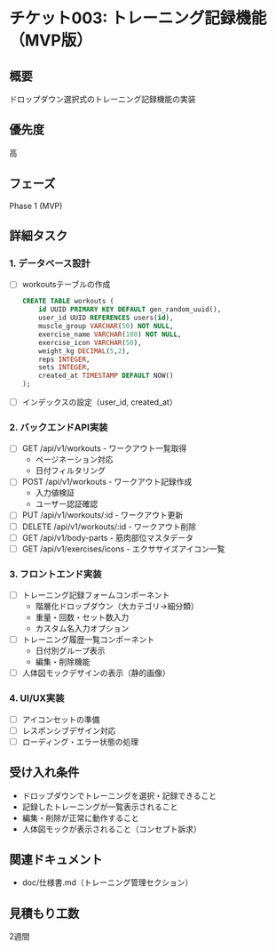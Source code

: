 # チケット003: トレーニング記録機能（MVP版）

## 概要
ドロップダウン選択式のトレーニング記録機能の実装

## 優先度
高

## フェーズ
Phase 1 (MVP)

## 詳細タスク

### 1. データベース設計
- [ ] workoutsテーブルの作成
  ```sql
  CREATE TABLE workouts (
      id UUID PRIMARY KEY DEFAULT gen_random_uuid(),
      user_id UUID REFERENCES users(id),
      muscle_group VARCHAR(50) NOT NULL,
      exercise_name VARCHAR(100) NOT NULL,
      exercise_icon VARCHAR(50),
      weight_kg DECIMAL(5,2),
      reps INTEGER,
      sets INTEGER,
      created_at TIMESTAMP DEFAULT NOW()
  );
  ```
- [ ] インデックスの設定（user_id, created_at）

### 2. バックエンドAPI実装
- [ ] GET /api/v1/workouts - ワークアウト一覧取得
  - ページネーション対応
  - 日付フィルタリング
- [ ] POST /api/v1/workouts - ワークアウト記録作成
  - 入力値検証
  - ユーザー認証確認
- [ ] PUT /api/v1/workouts/:id - ワークアウト更新
- [ ] DELETE /api/v1/workouts/:id - ワークアウト削除
- [ ] GET /api/v1/body-parts - 筋肉部位マスタデータ
- [ ] GET /api/v1/exercises/icons - エクササイズアイコン一覧

### 3. フロントエンド実装
- [ ] トレーニング記録フォームコンポーネント
  - 階層化ドロップダウン（大カテゴリ→細分類）
  - 重量・回数・セット数入力
  - カスタム名入力オプション
- [ ] トレーニング履歴一覧コンポーネント
  - 日付別グループ表示
  - 編集・削除機能
- [ ] 人体図モックデザインの表示（静的画像）

### 4. UI/UX実装
- [ ] アイコンセットの準備
- [ ] レスポンシブデザイン対応
- [ ] ローディング・エラー状態の処理

## 受け入れ条件
- ドロップダウンでトレーニングを選択・記録できること
- 記録したトレーニングが一覧表示されること
- 編集・削除が正常に動作すること
- 人体図モックが表示されること（コンセプト訴求）

## 関連ドキュメント
- doc/仕様書.md（トレーニング管理セクション）

## 見積もり工数
2週間